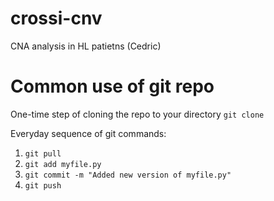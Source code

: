 # crossi-cnv
CNA analysis in HL patietns (Cedric)

# Common use of git repo
One-time step of cloning the repo to your directory
`git clone `

Everyday sequence of git commands:
1. `git pull`
2. `git add myfile.py`
3. `git commit -m "Added new version of myfile.py"`
4. `git push`
